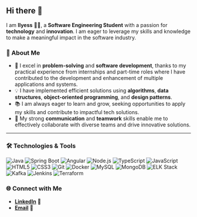 ## Hi there 👋

I am **Ilyess** 🧑‍💻, a **Software Engineering Student** with a passion for **technology** and **innovation**. I am eager to leverage my skills and knowledge to make a meaningful impact in the software industry.

### 🌟 About Me
- 🚀 I excel in **problem-solving** and **software development**, thanks to my practical experience from internships and part-time roles where I have contributed to the development and enhancement of multiple applications and systems.
- 💡 I have implemented efficient solutions using **algorithms**, **data structures**, **object-oriented programming**, and **design patterns**.
- 📚 I am always eager to learn and grow, seeking opportunities to apply my skills and contribute to impactful tech solutions.
- 🤝 My strong **communication** and **teamwork** skills enable me to effectively collaborate with diverse teams and drive innovative solutions.

---

### 🛠️ Technologies & Tools

![Java](https://img.shields.io/badge/Java-ED8B00?style=for-the-badge&logo=java&logoColor=white)
![Spring Boot](https://img.shields.io/badge/Spring_Boot-6DB33F?style=for-the-badge&logo=spring-boot&logoColor=white)
![Angular](https://img.shields.io/badge/Angular-DD0031?style=for-the-badge&logo=angular&logoColor=white)
![Node.js](https://img.shields.io/badge/Node.js-339933?style=for-the-badge&logo=nodedotjs&logoColor=white)
![TypeScript](https://img.shields.io/badge/TypeScript-007ACC?style=for-the-badge&logo=typescript&logoColor=white)
![JavaScript](https://img.shields.io/badge/JavaScript-F7DF1E?style=for-the-badge&logo=javascript&logoColor=black)
![HTML5](https://img.shields.io/badge/HTML5-E34F26?style=for-the-badge&logo=html5&logoColor=white)
![CSS3](https://img.shields.io/badge/CSS3-1572B6?style=for-the-badge&logo=css3&logoColor=white)
![Git](https://img.shields.io/badge/Git-F05032?style=for-the-badge&logo=git&logoColor=white)
![Docker](https://img.shields.io/badge/Docker-2496ED?style=for-the-badge&logo=docker&logoColor=white)
![MySQL](https://img.shields.io/badge/MySQL-4479A1?style=for-the-badge&logo=mysql&logoColor=white)
![MongoDB](https://img.shields.io/badge/MongoDB-47A248?style=for-the-badge&logo=mongodb&logoColor=white)
![ELK Stack](https://img.shields.io/badge/ELK_Stack-005571?style=for-the-badge&logo=elastic-stack&logoColor=white)
![Kafka](https://img.shields.io/badge/Kafka-231F20?style=for-the-badge&logo=apache-kafka&logoColor=white)
![Jenkins](https://img.shields.io/badge/Jenkins-D24939?style=for-the-badge&logo=jenkins&logoColor=white)
![Terraform](https://img.shields.io/badge/Terraform-7C3AED?style=for-the-badge&logo=terraform&logoColor=white)

### 🌐 Connect with Me

- [**LinkedIn**](https://www.linkedin.com/in/ilyess-mlaouhi/) 💼
- [**Email**](mailto:mlaouhiilyess@gmail.com) 📧

